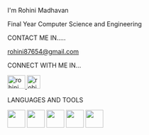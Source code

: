 I'm Rohini Madhavan

Final Year Computer Science and Engineering

CONTACT ME IN.....

rohini87654@gmail.com

CONNECT WITH ME IN...

<a href="https://www.linkedin.com/in/rohini-madhavan" target="blank"> <img align="centre" src="https://github.com/user-attachments/assets/31ea1689-36df-4d8d-8f5e-f4fca11d1cf4" alt="rohini_m" height="30" width="40"/> </a> <a href="https://www.hackerrank.com/profile/rohini87654" target="blank"> <img align="centre" src="https://github.com/user-attachments/assets/412e788a-b76c-4cb7-a12c-7cbcae21d547" alt="rohini_m" height="30" weight="40"/> </a>


LANGUAGES AND TOOLS 

<img src="https://github.com/user-attachments/assets/8be83beb-48a0-4afd-81f9-2a713d1ef345" height="40" width="40">    

<img src="https://github.com/user-attachments/assets/d57d0f30-1b67-48de-b600-349ef73adbcf" height="40" width="40">    
<img src="https://github.com/user-attachments/assets/18cd4d37-7789-4444-bc7f-c13af34f9ee4" height="40" width="40">       
<img src="https://github.com/user-attachments/assets/c9fd5453-092c-4a82-969e-8a3f0531f455" height="40" width="40">
<img src="https://github.com/user-attachments/assets/6a513e0a-a2b3-4ca8-b499-eda337586006" height="40" width="40">




